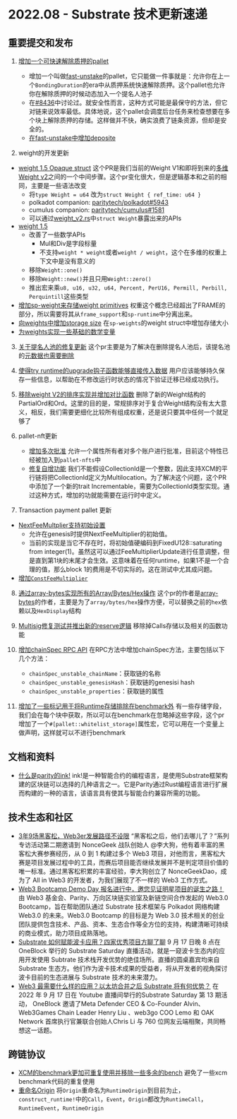 # 2022.08 - Substrate 技术更新速递

## 重要提交和发布

1. [增加一个可快速解除质押的pallet](https://github.com/paritytech/substrate/pull/12129)
    * 增加一个叫做[fast-unstake](https://github.com/paritytech/substrate/blob/master/frame/fast-unstake/src/lib.rs)的pallet，它只能做一件事就是：允许你在上一个`BondingDuration`的era中从质押系统快速解除质押。这个pallet也允许你在解除质押的时候动态加入一个提名人池子
    * 在[#8436](https://github.com/paritytech/substrate/issues/8436)中讨论过。就安全性而言，这种方式可能是最保守的方法，但它对链来说效率最低。具体地说，这个pallet会调度后台任务来检查想要在多个块上解除质押的存储。这样做并不快，确实浪费了链条资源，但却是安全的。
    * [在fast-unstake中增加deposite](https://github.com/paritytech/substrate/pull/12366)

2. weight的开发更新
* [weight 1.5 Opaque struct](https://github.com/paritytech/substrate/pull/12138)
这个PR是我们当前的Weight V1和即将到来的[多维Weight v2](https://github.com/paritytech/substrate/pull/10918)之间的一个中间步骤。这个pr变化很大，但是逻辑基本和之前的相同，主要是一些语法改变
    * 将`type Weight = u64` 改为`struct Weight { ref_time: u64 }`
    * polkadot companion: [paritytech/polkadot#5943](https://github.com/paritytech/polkadot/pull/5943)
    * cumulus companion: [paritytech/cumulus#1581](https://github.com/paritytech/cumulus/pull/1581)
    * 可以通过[weight_v2.rs](https://github.com/paritytech/substrate/blob/6b3a7d2115e7b6e31139e6860862d7d72bb0ed9e/frame/support/src/weights/weight_v2.rs)中`struct Weight`暴露出来的APIs
* [weight 1.5](https://github.com/paritytech/substrate/pull/12155)    
    * 改善了一些数学APIs
        * Mul和Div是字段标量
        * 不支持`weight * weight`或者`weight / weight`，这个在多维的权重上下文中是没有意义的
    * 移除`Weight::one()`
    * 移除`Weight::new()`并且只用`Weight::zero()`
    * 推出宏来乘`u8, u16, u32, u64, Percent, PerU16, Permill, Perbill, Perquintill`这些类型
* [增加sp-weight来存储weight primitives](https://github.com/paritytech/substrate/pull/12219)
权重这个概念已经超出了FRAME的部分，所以需要将其从`frame_support`和`sp-runtime`中分离出来。
* [向weights中增加storage size](https://github.com/paritytech/substrate/pull/12277)
    在`sp-weights`的weight struct中增加存储大小
* [为weights实现一些基础的数学变量](https://github.com/paritytech/substrate/pull/12322)

3. [关于提名人池的修复更新](https://github.com/paritytech/substrate/pull/12154)
这个pr主要是为了解决在删除提名人池后，该提名池的[元数据也需要删除](https://github.com/paritytech/substrate/issues/12077)

4. [使得try runtime的upgrade钩子函数能够直接传入数据](https://github.com/paritytech/substrate/pull/12185)
用户应该能够持久保存一些信息，以帮助在不修改运行时状态的情况下验证迁移已经成功执行。

5. [移除weight V2的排序实现并增加对比函数](https://github.com/paritytech/substrate/pull/12183)
删除了新的Weight结构的PartialOrd和Ord。这里的目的是，常规排序对于复合Weight结构没有太大意义，相反，我们需要更细化比较所有组成权重，还是说只要其中任何一个就足够了

6. pallet-nft更新
    * [增加多次批准](https://github.com/paritytech/substrate/pull/12178)
    允许一个属性所有者对多个账户进行批准，目前这个特性已经被加入到`pallet-nfts`中
    * [修复自增功能](https://github.com/paritytech/substrate/pull/12223) 
    我们不能假设CollectionId是一个整数，因此支持XCM的平行链将把CollectionId定义为Multilocation。为了解决这个问题，这个PR中添加了一个新的trait Incrementable，需要为CollectionId类型实现。通过这种方式，增加的功就能需要在运行时中定义。

7. Transaction payment pallet 更新
* [NextFeeMultplier支持初始设置](https://github.com/paritytech/substrate/pull/12177)
    * 允许在genesis时提供NextFeeMultiplier的初始值。
    * 当前的实现是当它不存在时，将初始值硬编码到FixedU128::saturating from integer(1)。虽然这可以通过FeeMultiplierUpdate进行任意调整，但是直到第1块的末尾才会生效。这意味着在任何runtime，如果1不是一个合理的值，那么block 1的费用是不切实际的。这在测试中尤其成问题。
* [增加`ConstFeeMultiplier`](https://github.com/paritytech/substrate/pull/12222)

8. [通过array-bytes实现所有的Array/Bytes/Hex操作](https://github.com/paritytech/substrate/pull/12190)
这个pr的作者是[array-bytes](https://github.com/hack-ink/array-bytes)的作者，主要是为了`array/bytes/hex`操作方便，可以替换之前的`hex`依赖以及`HexDisplay`结构

9. [Multisig修复测试并推出新的reserve逻辑](https://github.com/paritytech/substrate/pull/12241)
    移除掉Calls存储以及相关的函数功能

10. [增加chainSpec RPC API](https://github.com/paritytech/substrate/pull/12261)
    在RPC方法中增加chainSpec方法，主要包括以下几个方法：
    * `chainSpec_unstable_chainName`：获取链的名称
    * `chainSpec_unstable_genesisHash`：获取链的genesisi hash
    * `chainSpec_unstable_properties`：获取链的属性

11. [增加了一些标记用于将Runtime存储排除在benchmark外](https://github.com/paritytech/substrate/pull/12205)
    有一些存储字段，我们会在每个块中获取，所以可以在benchmark在忽略掉这些字段，这个pr增加了一个`#[pallet::whitelist_storage]`属性宏，它可以用在一个变量上做声明，这样就可以不进行benchmark

## 文档和资料

* [什么是parity的ink!](https://parity.io/blog/what-is-paritys-ink)
    ink!是一种智能合约的编程语言，是使用Substrate框架构建的区块链可以选择的几种语言之一。它是Parity通过Rust编程语言进行扩展而构建的一种的语言，该语言具有使其与智能合约兼容所需的功能。


## 技术生态和社区
* [3年9场黑客松，Web3er发展路径不设限](https://mp.weixin.qq.com/s/jCyWwIs7UgPTD0d5aWE8ZA)
    “黑客松之后，他们去哪儿了？”系列专访活动第二期邀请到 NonceGeek 战队创始人 @李大狗，他有着丰富的黑客松大赛参赛经历，从 0 到 1 构建过多个 Web3 项目，对他而言，黑客松大赛是项目发展过程中的工具，而赛后项目能否继续发展并不是判定项目价值的唯一标准。通过黑客松积累的丰富经验，李大狗创立了 NonceGeekDao，成为了 All in Web3 的开发者，为我们展现了不一样的 Web3 工作方式。
* [Web3 Bootcamp Demo Day 报名进行中，邀您见证明星项目的诞生之路！](https://mp.weixin.qq.com/s/g8Kc7hessl2agaolNdGX9A)
    由 Web3 基金会、Parity、万向区块链实验室及新链空间合作发起的 Web3.0 Bootcamp，旨在帮助团队通过 Substrate 技术框架与 Polkadot 网络构建 Web3.0 的未来。Web3.0 Bootcamp 的目标是为 Web 3.0 技术相关的创业团队提供包含技术、产品、资本、生态合作等全方位的支持，构建清晰可持续的商业模式，助力项目成熟落地。
* [Substrate 如何赋能波卡应用？四家优秀项目方聊了聊](https://mp.weixin.qq.com/s/zshXusvL_JCvQEVQptXATw)
    9 月 17 日晚 8 点在 OneBlock 举行的 Substrate Saturday 直播活动，就是一窥波卡生态内的应用开发使用 Subtrate 技术栈开发优势的绝佳场所。直播的圆桌嘉宾均来自 Substrate 生态方。他们作为波卡技术成果的受益者，将从开发者的视角探讨波卡目前的生态进展与 Substrate 技术的未来潜力。
* [Web3 最需要什么样的应用？以太坊合并之后 Substrate 将有何优势？](https://mp.weixin.qq.com/s/yrl8GJtpwGq49QcXi6SKAw)
    在 2022 年 9 月 17 日在 Youtube 直播间举行的Substrate Saturday 第 13 期活动， OneBlock 邀请了Meta Defender CEO & Co-Founder Alvin、Web3Games Chain Leader Henry Liu 、web3go COO Lemo 和 OAK Network 首席执行官兼联合创始人Chris Li 与 760 位网友云端相聚，共同畅想这一话题。

## 跨链协议
* [XCM的benchmark更加可重复使用并移除一些多余的bench](https://github.com/paritytech/polkadot/pull/5936)
    避免了一些xcm benchmark代码的重复使用
* [重命名Origin](https://github.com/paritytech/polkadot/pull/6020)
    将`Origin`重命名为`RuntimeOrigin`到目前为止，`construct_runtime!`中的`Call`，`Event`，`Origin`都改为`RuntimeCall`，`RuntimeEvent`，`RuntimeOrigin`